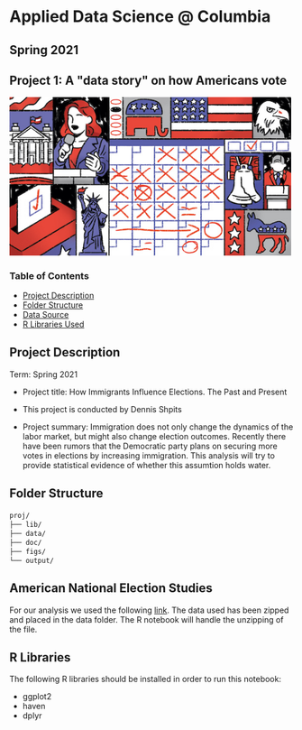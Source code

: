 # Applied Data Science @ Columbia
## Spring 2021
## Project 1: A "data story" on how Americans vote

<img src="figs/title1.jpeg" width="500">

### Table of Contents
* [Project Description](#description)
* [Folder Structure](#structure)
* [Data Source](#data)
* [R Libraries Used](#library)

<a name="description"></a>
## Project Description
Term: Spring 2021

+ Project title: How Immigrants Influence Elections. The Past and Present
+ This project is conducted by Dennis Shpits

+ Project summary: Immigration does not only change the dynamics of the labor market, but might also change election outcomes. Recently there have been rumors that the Democratic party plans on securing more votes in elections by increasing immigration. This analysis will try to provide statistical evidence of whether this assumtion holds water.
<a name="structure"></a>
## Folder Structure
```
proj/
├── lib/
├── data/
├── doc/
├── figs/
└── output/
```
<a name="data"></a>
## American National Election Studies
For our analysis we used the following [link](https://electionstudies.org/data-center/). The data used has been zipped and placed in the data folder. The R notebook will handle the unzipping of the file.
<a name="library"></a>
## R Libraries
The following R libraries should be installed in order to run this notebook:
* ggplot2
* haven
* dplyr